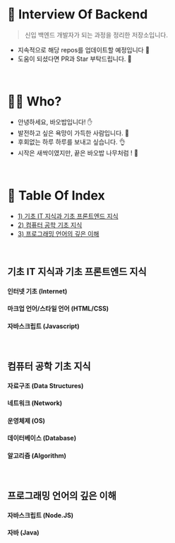 # 📖 Interview Of Backend
> 신입 백엔드 개발자가 되는 과정을 정리한 저장소입니다.
- 지속적으로 해당 repos를 업데이트할 예정입니다 :wave:
- 도움이 되셨다면 PR과 Star 부탁드립니다. 💝
<br/>

# 🙇‍♂️ Who?
- 안녕하세요, 바오밥입니다! ✋
- 발전하고 싶은 욕망이 가득한 사람입니다. 🤙  
- 후회없는 하루 하루를 보내고 싶습니다. 👌  
- 시작은 새싹이였지만, 끝은 바오밥 나무처럼 ! 🌲  
<br/>


# 📑 Table Of Index

- [1) 기초 IT 지식과 기초 프론트엔드 지식](#기초-IT-지식과-기초-프론트엔드-지식)
- [2) 컴퓨터 공학 기초 지식](#컴퓨터-공학-기초-지식)
- [3) 프로그래밍 언어의 깊은 이해](#프로그래밍-언어의-깊은-이해)
<br/>


## 기초 IT 지식과 기초 프론트엔드 지식
#### 인터넷 기초 (Internet)
#### 마크업 언어/스타일 언어  (HTML/CSS)
#### 자바스크립트 (Javascript)
<br/>


## 컴퓨터 공학 기초 지식
#### 자료구조 (Data Structures)
#### 네트워크 (Network)
#### 운영체제 (OS)
#### 데이터베이스 (Database)
#### 알고리즘 (Algorithm)
<br/>


## 프로그래밍 언어의 깊은 이해
#### 자바스크립트 (Node.JS)
#### 자바 (Java)
<br/>


